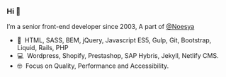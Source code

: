 ### Hi 👋
I’m a senior front-end developer since 2003, A part of [@Noesya](https://github.com/noesya)

- 🚀 &nbsp;HTML, SASS, BEM, jQuery, Javascript ES5, Gulp, Git, Bootstrap, Liquid, Rails, PHP
- 💻 &nbsp;Wordpress, Shopify, Prestashop, SAP Hybris, Jekyll, Netlify CMS.
- 🤓 &nbsp;Focus on Quality, Performance and Accessibility.
